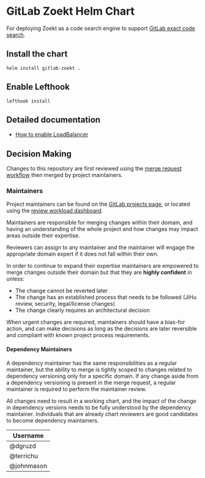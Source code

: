 # GitLab Zoekt Helm Chart

For deploying Zoekt as a code search engine to support [GitLab exact code search](https://docs.gitlab.com/ee/user/search/exact_code_search.html).

## Install the chart

```
helm install gitlab-zoekt .
```

## Enable Lefthook

```shell
lefthook install
```

## Detailed documentation

- [How to enable LoadBalancer](doc/load_balancer.md)

## Decision Making

Changes to this repository are first reviewed using the [merge request workflow](https://about.gitlab.com/handbook/engineering/development/enablement/systems/distribution/merge_requests.html) then merged by project maintainers.

### Maintainers

Project maintainers can be found on the [GitLab projects page](https://about.gitlab.com/handbook/engineering/projects/#gitlab-zoekt), or located using the [review workload dashboard](https://gitlab-org.gitlab.io/gitlab-roulette/?currentProject=gitlab-zoekt&mode=hide).

Maintainers are responsible for merging changes within their domain, and having an understanding of the whole project and how changes may impact areas outside their expertise.

Reviewers can assign to any maintainer and the maintainer will engage the appropriate domain expert if it does not fall within their own.

In order to continue to expand their expertise maintainers are empowered to merge changes outside their domain but that they are **highly confident** in unless:

- The change cannot be reverted later
- The change has an established process that needs to be followed (JiHu review, security, legal/license changes)
- The change clearly requires an architectural decision

When urgent changes are required, maintainers should have a bias-for action, and can make decisions as long as the decisions are later reversible and compliant with known project process requirements.

#### Dependency Maintainers

A dependency maintainer has the same responsibilities as a regular maintainer, but the ability to merge is tightly scoped to changes related to dependency versioning only for a specific domain. If any change aside from a dependency versioning is present in the merge request, a regular maintainer is required to perform the maintainer review.

All changes need to result in a working chart, and the impact of the change in dependency versions needs to be fully understood by the dependency maintainer. Individuals that are already chart reviewers are good candidates to become dependency maintainers.

| Username |
| -- |
| @dgruzd |
| @terrichu |
| @johnmason |
